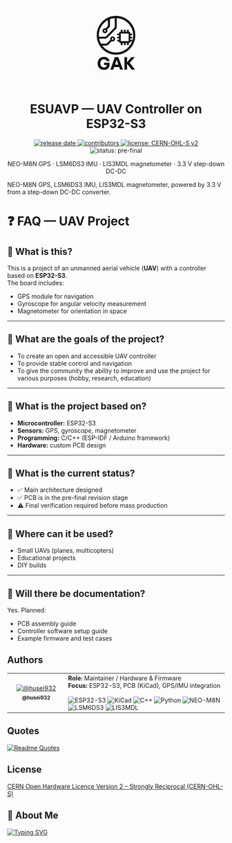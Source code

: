 <p align="center">
  <a href="https://github.com/husei932/ESUAVP">
    <picture>
      <!-- Тёмная тема: белый логотип -->
      <source media="(prefers-color-scheme: dark)" srcset="./logw.png">
      <!-- Светлая тема: чёрный логотип -->
      <source media="(prefers-color-scheme: light)" srcset="./logo.png">
      <!-- Фолбек -->
      <img alt="ESUAVP logo" src="./logo.png" width="180">
    </picture>
  </a>
</p>
<!-- Title -->
<h1 align="center">ESUAVP — UAV Controller on ESP32-S3</h1>

<!-- Badges -->
<p align="center">
  <a href="https://github.com/husei932/ESUAVP/releases">
    <img alt="release date" src="https://img.shields.io/github/release-date-pre/husei932/ESUAVP?label=release%20date&style=flat">
  </a>
  <a href="https://github.com/husei932/ESUAVP/graphs/contributors">
    <img alt="contributors" src="https://img.shields.io/github/contributors/husei932/ESUAVP?label=contributors&style=flat">
  </a>
  <a href="https://gitlab.com/ohwr/project/cernohl/-/wikis/uploads/b236492596cfc91c12def7d50bbf7da0/cern_ohl_s_v2.pdf">
    <img alt="license: CERN-OHL-S v2" src="https://img.shields.io/badge/license-CERN--OHL--S%20v2-green?style=flat">
  </a>
  <img alt="status: pre-final" src="https://img.shields.io/badge/status-pre--final-yellow?style=flat">
</p>

<!-- One-liner -->
<p align="center">
  NEO-M8N GPS · LSM6DS3 IMU · LIS3MDL magnetometer · 3.3 V step-down DC-DC
</p>

NEO-M8N GPS, LSM6DS3 IMU, LIS3MDL magnetometer, powered by 3.3 V from a step-down DC-DC converter.  

# ❓ FAQ — UAV Project  

## 🔹 What is this?  
This is a project of an unmanned aerial vehicle (**UAV**) with a controller based on **ESP32-S3**.  
The board includes:  
- GPS module for navigation  
- Gyroscope for angular velocity measurement  
- Magnetometer for orientation in space  

---

## 🔹 What are the goals of the project?  
- To create an open and accessible UAV controller  
- To provide stable control and navigation  
- To give the community the ability to improve and use the project for various purposes (hobby, research, education)  

---

## 🔹 What is the project based on?  
- **Microcontroller:** ESP32-S3  
- **Sensors:** GPS, gyroscope, magnetometer  
- **Programming:** C/C++ (ESP-IDF / Arduino framework)  
- **Hardware:** custom PCB design  

---

## 🔹 What is the current status?  
- ✅ Main architecture designed  
- ✅ PCB is in the pre-final revision stage  
- ⚠️ Final verification required before mass production  

---

## 🔹 Where can it be used?  
- Small UAVs (planes, multicopters)  
- Educational projects  
- DIY builds  

---

## 🔹 Will there be documentation?  
Yes. Planned:  
- PCB assembly guide  
- Controller software setup guide  
- Example firmware and test cases  


## Authors

<table>
  <tr>
    <td width="120" align="center">
      <a href="https://github.com/husei932">
        <img src="https://github.com/husei932.png" width="96" alt="@husei932">
      </a>
      <br/>
      <sub><b>@husei932</b></sub>
    </td>
    <td>
      <b>Role:</b> Maintainer / Hardware & Firmware<br/>
      <b>Focus:</b> ESP32-S3, PCB (KiCad), GPS/IMU integration
      <br><br>
      <!-- skills / tech badges -->
      <img src="https://img.shields.io/badge/ESP32--S3-E7352C?logo=espressif&logoColor=white" alt="ESP32-S3">
      <img src="https://img.shields.io/badge/KiCad-314CB0?logo=kicad&logoColor=white" alt="KiCad">
      <img src="https://img.shields.io/badge/C++-00599C?logo=c%2B%2B&logoColor=white" alt="C++">
      <img src="https://img.shields.io/badge/Python-3776AB?logo=python&logoColor=white" alt="Python">
      <img src="https://img.shields.io/badge/GPS-NEO--M8N-0A7" alt="NEO-M8N">
      <img src="https://img.shields.io/badge/IMU-LSM6DS3-0A7" alt="LSM6DS3">
      <img src="https://img.shields.io/badge/Magnetometer-LIS3MDL-0A7" alt="LIS3MDL">
    </td>
  </tr>
</table>

## Quotes

[![Readme Quotes](https://quotes-github-readme.vercel.app/api?type=horizontal&theme=dark)](https://github.com/piyushsuthar/github-readme-quotes)



## License

[СERN Open Hardware Licence Version 2 – Strongly Reciprocal (CERN-OHL-S)](https://gitlab.com/ohwr/project/cernohl/-/wikis/uploads/b236492596cfc91c12def7d50bbf7da0/cern_ohl_s_v2.pdf)


## 🚀 About Me

[![Typing SVG](https://readme-typing-svg.herokuapp.com?color=%2336BCF7&lines=EMBEDDED+SYSTEM+ENGINEER)](https://git.io/typing-svg)

